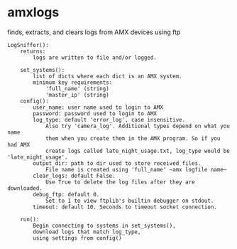 # amxlogs
finds, extracts, and clears logs from AMX devices using ftp

	LogSniffer():
		returns:
			logs are written to file and/or logged.

		set_systems():
			list of dicts where each dict is an AMX system.
			minimum key requirements:
				'full_name' (string)
				'master_ip' (string)
		config():
			user_name: user name used to login to AMX
			password: password used to login to AMX
			log_type: default 'error_log', case insensitive.
				Also try 'camera_log'. Additional types depend on what you name
				them when you create them in the AMX program. So if you had AMX
				create logs called late_night_usage.txt, log_type would be 'late_night_usage'.
			output_dir: path to dir used to store received files.
				File name is created using 'full_name' ~amx logfile name~
			clear_logs: default False.
				Use True to delete the log files after they are downloaded.
			debug_ftp: default 0.
				Set to 1 to view ftplib's builtin debugger on stdout.
			timeout: default 10. Seconds to timeout socket connection.
			
		run():
			Begin connecting to systems in set_systems(),
			download logs that match log_type,
			using settings from config()
